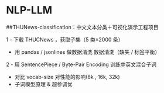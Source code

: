 # NLP-LLM
##THUNews-classification：中文文本分类＋可视化演示工程项目

1	- 下载 THUCNews ，获取子集（5 类×2000 条）
- 用 pandas / jsonlines 做数据清洗	数据清洗（缺失 / 标签平衡）

2	- 用 SentencePiece / Byte-Pair Encoding 训练中英文混合子词
- 对比 vocab-size 对性能的影响(8k , 16k, 32k)
- 子词模型原理 & 超参调优
